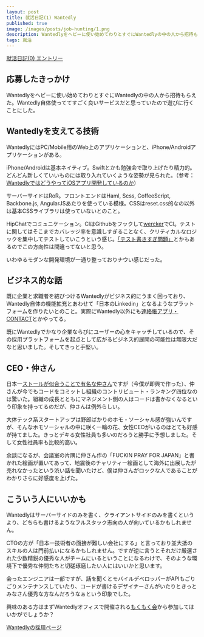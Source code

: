 ```yaml
---
layout: post
title: 就活日記(1) Wantedly
published: true
image: /images/posts/job-hunting/1.png
description: Wantedlyをヘビーに使い始めてわりとすぐにWantedlyの中の人から招待もらえた。Wantedly自体使っててすごく良いサービスだと思っていたので遊びに行くことにした。
tags: 就活
---
```


[就活日記(0) エントリー](/job-hunting-0/)

応募したきっかけ
----
Wantedlyをヘビーに使い始めてわりとすぐにWantedlyの中の人から招待もらえた。Wantedly自体使っててすごく良いサービスだと思っていたので遊びに行くことにした。

Wantedlyを支えてる技術
----
WantedlyにはPC/Mobile用のWeb上のアプリケーションと、iPhone/Androidアプリケーションがある。

iPhone/Androidは基本ネイティブ。Swiftとかも勉強会で取り上げたり精力的。どんどん新しくていいものには取り入れていくような姿勢が見られた。（参考：[WantedlyではどうやってiOSアプリ開発しているのか](http://engineer.wantedly.com/2014/04/28/how-wantedly-make-ios-app.html)）

サーバーサイドはRoR。フロントエンドはHaml, Scss, CoffeeScript, Backbone.js, AngularJSあたりを使っている模様。CSSはreset.css的なの以外は基本CSSライブラリは使っていないとのこと。

HipChatでコミュニケーション。CIはGithubをフックして[wercker](http://wercker.com/)でCI。テストに関してはそこまでカバレッジ率を意識しすぎることなく、クリティカルなロジックを集中してテストしていこうという感じ。[「テスト書きすぎ問題」](http://kenn.hatenablog.com/entry/2014/01/03/095026)とかもあるのでこの方向性は間違ってないと思う。

いわゆるモダンな開発環境が一通り整っておりナウい感じだった。

ビジネス的な話
----
既に企業と求職者を結びつけるWantedlyがビジネス的にうまく回っており、Wantedly自体の機能拡充とあわせて「日本のLinkedin」となるようなプラットフォームを作りたいとのこと。実際にWantedly以外にも[連絡帳アプリ・CONTACT](https://contacts.wantedly.com/)とかやってる。

既にWantedlyでかなり企業ならびにユーザーの心をキャッチしているので、その採用プラットフォームを起点として広がるビジネス的展開の可能性は無限大だなと思いました。そしてきっと手堅い。

CEO・仲さん
----
日本一[ストールが似合うことで有名な仲さん](https://www.youtube.com/watch?v=TSUryiRhgJw)ですが（今僕が即興で作った）、仲さんが今でもコードをコミットし組織のコントリビュート・ランキング四位なのは驚いた。組織の成長とともにマネジメント側の人はコードは書かなくなるという印象を持ってるのだが、仲さんは例外らしい。

大体テック系スタートアップは野郎ばかりのホモ・ソーシャル感が強いんですが、そんなホモソーシャルの中に咲く一輪の花、女性CEOがいるのはとても好感が持てました。きっとデキる女性社員も多いのだろうと勝手に予想しました。そして女性社員率も比較的高い。

余談になるが、会議室の片隅に仲さん作の「FUCKIN PRAY FOR JAPAN」と書かれた絵画が置いてあって、地震後のチャリティー絵画として海外に出展したが売れなかったという渋い話を聞いたけど、僕は仲さんがロックな人であることがわかりさらに好感度を上げた。

こういう人にいいかも
----
Wantedlyはサーバーサイドのみを書く、クライアントサイドのみを書くというより、どちらも書けるようなフルスタック志向の人が向いているかもしれません。

CTOの方が「日本一技術者の面接が難しい会社にする」と言っており並大抵のスキルの人は門前払いになるかもしれません。ですが逆に言うとそれだけ厳選された少数精鋭の優秀な人がチームにいるということになるわけで、そのような環境下で優秀な仲間たちと切磋琢磨したい人にはいいかと思います。

会ったエンジニアは一部ですが、話を聞くとモバイルデベロッパーがAPIもごりごりメンテナンスしていたり、コードが書けるデザイナーさんがいたりときっとみなさん優秀な方なんだろうなぁという印象でした。

興味のある方はまずWantedlyオフィスで開催される[もくもく会](https://www.wantedly.com/projects/5106)から参加してはいかがでしょうか？

[Wantedlyの採用ページ](https://www.wantedly.com/companies/wantedly)
